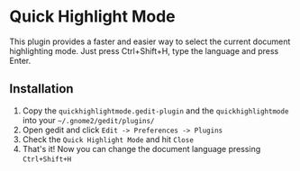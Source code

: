 Quick Highlight Mode
====================

This plugin provides a faster and easier way to select the current document
highlighting mode. Just press Ctrl+Shift+H, type the language and press Enter.

Installation
------------

1. Copy the `quickhighlightmode.gedit-plugin` and the `quickhighlightmode`
into your `~/.gnome2/gedit/plugins/`
2. Open gedit and click `Edit -> Preferences -> Plugins`
3. Check the `Quick Highlight Mode` and hit `Close`
4. That's it! Now you can change the document language pressing `Ctrl+Shift+H`
